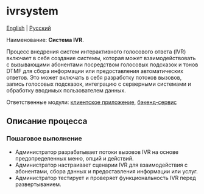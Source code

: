 # ivrsystem

[English](ivrsystem.md) | [Русский](ivrsystem.ru.md)

Наименование: **Система IVR**.

Процесс внедрения систем интерактивного голосового ответа (IVR) включает в себя создание системы, которая может взаимодействовать с вызывающими абонентами посредством голосовых подсказок и тонов DTMF для сбора информации или предоставления автоматических ответов.
Это может включать в себя разработку потоков вызовов, запись голосовых подсказок, интеграцию с серверными системами и обработку вводимых пользователем данных.

Ответственные модули: [клиентское приложение](../../frontend/adminclient.ru.md), [бэкенд-сервис](../../backend/adminbackend.ru.md)

## Описание процесса

### Пошаговое выполнение

- Администратор разрабатывает потоки вызовов IVR на основе предопределенных меню, опций и действий.
- Администратор настраивает сценарии IVR для взаимодействия с абонентами, сбора данных и предоставления информации или услуг.
- Администратор тестирует и проверяет функциональность IVR перед развертыванием.
